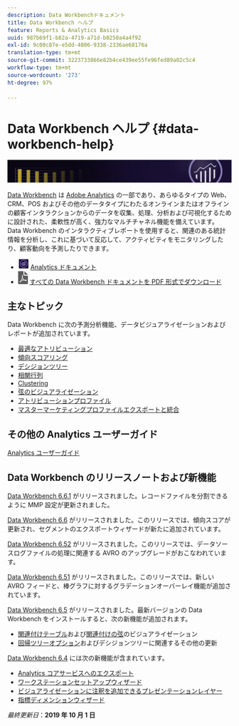 ```yaml
---
description: Data Workbenchドキュメント
title: Data Workbench ヘルプ
feature: Reports & Analytics Basics
uuid: 987b69f1-b82a-4719-a71d-b0250a4a4f92
exl-id: 9c00c87e-e5dd-4806-9338-2336ae68176a
translation-type: tm+mt
source-git-commit: 3223733866e82b4ce439ee55fe96fed89a02c5c4
workflow-type: tm+mt
source-wordcount: '273'
ht-degree: 97%

---
```


# Data Workbench ヘルプ {#data-workbench-help}

![バナー](/help/home/assets/doc_banner_workbench.png)

[Data Workbench](http://www.adobe.com/jp/solutions/digital-analytics/data-workbench.html) は [Adobe Analytics](http://www.adobe.com/jp/solutions/digital-analytics.html) の一部であり、あらゆるタイプの Web、CRM、POS およびその他のデータタイプにわたるオンラインまたはオフラインの顧客インタラクションからのデータを収集、処理、分析および可視化するために設計された、柔軟性が高く、強力なマルチチャネル機能を備えています。Data Workbench のインタラクティブレポートを使用すると、関連のある統計情報を分析し、これに基づいて反応して、アクティビティをモニタリングしたり、顧客動向を予測したりできます。

* ![Analytics アイコン](assets/analytics-icon-24.png) [Analytics ドキュメント](https://docs.adobe.com/content/help/ja-JP/analytics/landing/home.html)
* ![PDF アイコン](assets/pdf_icon.png) [すべての Data Workbench ドキュメントを PDF 形式でダウンロード](/help/home/assets/data-workbench.pdf)

## 主なトピック

Data Workbench に次の予測分析機能、データビジュアライゼーションおよびレポートが追加されています。

* [最適なアトリビューション](/help/home/c-get-started/c-attribution-profiles/c-attrib-algorithmic/c-attrib-algorithmic.md)
* [傾向スコアリング](/help/home/c-get-started/c-analysis-vis/c-visitor-propensity/c-visitor-propensity.md)
* [デシジョンツリー](/help/home/c-get-started/c-analysis-vis/c-decision-trees/c-decision-trees.md)
* [相関行列](/help/home/c-get-started/c-analysis-vis/c-correlation-analysis/c-correlation-analysis.md)
* [Clustering](/help/home/c-get-started/c-analysis-vis/c-visitor-cluster/c-visitor-cluster.md)
* [弦のビジュアライゼーション](/help/home/c-get-started/c-analysis-vis/c-chord-visualization.md)
* [アトリビューションプロファイル](/help/home/c-get-started/c-attribution-profiles/c-rules-attrib/c-rules-attrib.md)
* [マスターマーケティングプロファイルエクスポートと統合](/help/home/c-get-started/c-exp-data-seg-exp/c-mmp-integration.md)

## その他の Analytics ユーザーガイド

[Analytics ユーザーガイド](https://docs.adobe.com/content/help/en/analytics/landing/home.html)

## Data Workbench のリリースノートおよび新機能

[Data Workbench 6.6.1](/help/home/c-release-notes-insight/c-6-6-1.md) がリリースされました。レコードファイルを分割できるように MMP 設定が更新されました。

[Data Workbench 6.6](/help/home/c-release-notes-insight/c-6-6.md) がリリースされました。このリリースでは、傾向スコアが更新され、セグメントのエクスポートウィザードが新たに追加されています。

[Data Workbench 6.52](/help/home/c-release-notes-insight/c-6-52.md) がリリースされました。このリリースでは、データソースログファイルの処理に関連する AVRO のアップグレードがおこなわれています。

[Data Workbench 6.51](/help/home/c-release-notes-insight/c-6-51.md) がリリースされました。このリリースでは、新しい AVRO フィードと、棒グラフに対するグラデーションオーバーレイ機能が追加されています。

[Data Workbench 6.5](/help/home/c-release-notes-insight/c-6-5.md) がリリースされました。最新バージョンの Data Workbench をインストールすると、次の新機能が追加されます。

* [関連付けテーブル](/help/home/c-get-started/c-analysis-vis/associations-visualization.md)および[関連付けの弦](/help/home/c-get-started/c-analysis-vis/associations-chord.md)のビジュアライゼーション
* [回帰ツリーオプション](/help/home/c-get-started/c-analysis-vis/c-decision-trees/c-decision-trees-regression.md)およびデシジョンツリーに関連するその他の更新

[Data Workbench 6.4](/help/home/c-release-notes-insight/c-6-4/c-6-4.md) には次の新機能が含まれています。

* [Analytics コアサービスへのエクスポート](/help/home/c-release-notes-insight/c-6-4/dwb-crs-integration.md)
* [ワークステーションセットアップウィザード](/help/home/c-install-insight/install-setup/dwb-client-installer.md)
* [ビジュアライゼーションに注釈を追加できるプレゼンテーションレイヤー](/help/home/c-get-started/c-vis/c-present-layer.md)
* [指標ディメンションウィザード](/help/home/c-get-started/c-vis/dwb-create-metricdim/dwb-create-metricdim.md)

*最終更新日*：**2019 年 10 月 1 日**
